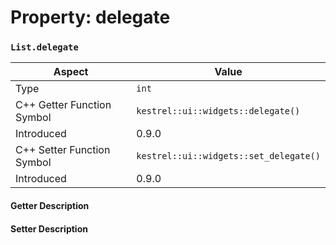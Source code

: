 
# Property: delegate
### `List.delegate`

| Aspect | Value |
| --- | --- |
| Type | `int` |
| C++ Getter Function Symbol | `kestrel::ui::widgets::delegate()` |
| Introduced | 0.9.0 |
| C++ Setter Function Symbol | `kestrel::ui::widgets::set_delegate()` |
| Introduced | 0.9.0 |

#### Getter Description

#### Setter Description

